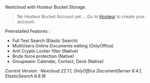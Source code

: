Nextcloud with Hosteur Bucket Storage.

>No Hosteur Bucket Account yet ...
>Go to [Hosteur](https://www.hosteur.com/business/stockage/bucket) to create your account.

Preinstalled Features :
 - Full Text Search (Elastic Search)
 - MultiUsers Online Documents editing (OnlyOffice)
 - Anti Crypto Locker filter (Native)
 - Brute force protection (Native)
 - Groupware: Calendar, Contact, Deck (Native)

*Current Version : Nexcloud 22.1.1, OnlyOffice DocumentServer 6.4.1, ElasticSearch 6.8.18*